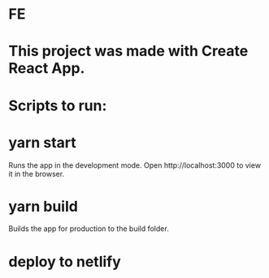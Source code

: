 # FE
# This project was made with Create React App.

# Scripts to run:

# yarn start
Runs the app in the development mode.
Open http://localhost:3000 to view it in the browser.

# yarn build
Builds the app for production to the build folder.

# deploy to netlify


